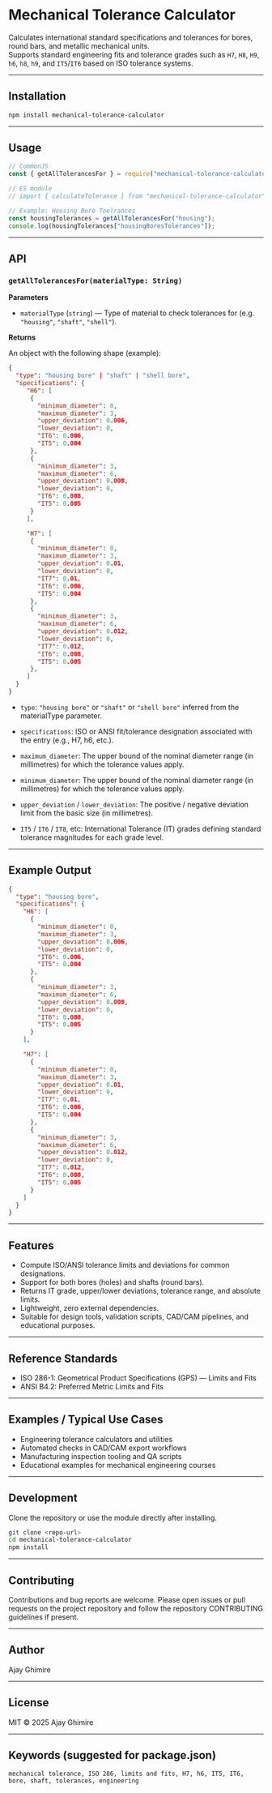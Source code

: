 # Mechanical Tolerance Calculator

Calculates international standard specifications and tolerances for bores, round bars, and metallic mechanical units.  
Supports standard engineering fits and tolerance grades such as `H7`, `H8`, `H9`, `h6`, `h8`, `h9`, and `IT5`/`IT6` based on ISO tolerance systems.

---

## Installation

```bash
npm install mechanical-tolerance-calculator
```

---

## Usage

```javascript
// CommonJS
const { getAllTolerancesFor } = require("mechanical-tolerance-calculator");

// ES module
// import { calculateTolerance } from "mechanical-tolerance-calculator";

// Example: Housing Bore Toelrances
const housingTolerances = getAllTolerancesFor("housing");
console.log(housingTolerances["housingBoresTolerances"]);
```

---

## API

### `getAllTolerancesFor(materialType: String)`

**Parameters**

- `materialType` (`string`) — Type of material to check tolerances for (e.g. `"housing"`, `"shaft"`, `"shell"`).

**Returns**

An object with the following shape (example):

```json
{
  "type": "housing bore" | "shaft" | "shell bore",
  "specifications": {
     "H6": [
      {
        "minimum_diameter": 0,
        "maximum_diameter": 3,
        "upper_deviation": 0.006,
        "lower_deviation": 0,
        "IT6": 0.006,
        "IT5": 0.004
      },
      {
        "minimum_diameter": 3,
        "maximum_diameter": 6,
        "upper_deviation": 0.008,
        "lower_deviation": 0,
        "IT6": 0.008,
        "IT5": 0.005
      }
     ],

     "H7": [
      {
        "minimum_diameter": 0,
        "maximum_diameter": 3,
        "upper_deviation": 0.01,
        "lower_deviation": 0,
        "IT7": 0.01,
        "IT6": 0.006,
        "IT5": 0.004
      },
      {
        "minimum_diameter": 3,
        "maximum_diameter": 6,
        "upper_deviation": 0.012,
        "lower_deviation": 0,
        "IT7": 0.012,
        "IT6": 0.008,
        "IT5": 0.005
      },
     ]
  }
}
```

- `type`: `"housing bore"` or `"shaft"` or `"shell bore"` inferred from the materialType parameter.
- `specifications`: ISO or ANSI fit/tolerance designation associated with the entry (e.g., H7, h6, etc.).

- `maximum_diameter`: The upper bound of the nominal diameter range (in millimetres) for which the tolerance values apply.
- `minimum_diameter`: The upper bound of the nominal diameter range (in millimetres) for which the tolerance values apply.
- `upper_deviation` / `lower_deviation`: The positive / negative deviation limit from the basic size (in millimetres).
- `IT5` / `IT6` / `IT8`, etc: International Tolerance (IT) grades defining standard tolerance magnitudes for each grade level.

---

## Example Output

```json
{
  "type": "housing bore",
  "specifications": {
    "H6": [
      {
        "minimum_diameter": 0,
        "maximum_diameter": 3,
        "upper_deviation": 0.006,
        "lower_deviation": 0,
        "IT6": 0.006,
        "IT5": 0.004
      },
      {
        "minimum_diameter": 3,
        "maximum_diameter": 6,
        "upper_deviation": 0.008,
        "lower_deviation": 0,
        "IT6": 0.008,
        "IT5": 0.005
      }
    ],

    "H7": [
      {
        "minimum_diameter": 0,
        "maximum_diameter": 3,
        "upper_deviation": 0.01,
        "lower_deviation": 0,
        "IT7": 0.01,
        "IT6": 0.006,
        "IT5": 0.004
      },
      {
        "minimum_diameter": 3,
        "maximum_diameter": 6,
        "upper_deviation": 0.012,
        "lower_deviation": 0,
        "IT7": 0.012,
        "IT6": 0.008,
        "IT5": 0.005
      }
    ]
  }
}
```

---

## Features

- Compute ISO/ANSI tolerance limits and deviations for common designations.
- Support for both bores (holes) and shafts (round bars).
- Returns IT grade, upper/lower deviations, tolerance range, and absolute limits.
- Lightweight, zero external dependencies.
- Suitable for design tools, validation scripts, CAD/CAM pipelines, and educational purposes.

---

## Reference Standards

- ISO 286-1: Geometrical Product Specifications (GPS) — Limits and Fits
- ANSI B4.2: Preferred Metric Limits and Fits

---

## Examples / Typical Use Cases

- Engineering tolerance calculators and utilities
- Automated checks in CAD/CAM export workflows
- Manufacturing inspection tooling and QA scripts
- Educational examples for mechanical engineering courses

---

## Development

Clone the repository or use the module directly after installing.

```bash
git clone <repo-url>
cd mechanical-tolerance-calculator
npm install
```

---

## Contributing

Contributions and bug reports are welcome. Please open issues or pull requests on the project repository and follow the repository CONTRIBUTING guidelines if present.

---

## Author

Ajay Ghimire

---

## License

MIT © 2025 Ajay Ghimire

---

## Keywords (suggested for package.json)

```
mechanical tolerance, ISO 286, limits and fits, H7, h6, IT5, IT6, bore, shaft, tolerances, engineering
```
